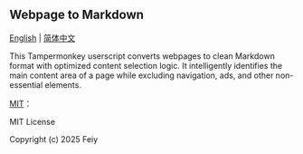 ## Webpage to Markdown 
[English](https://github.com/Feiyt/web-to-markdown/blob/main/readme-en.md) | [简体中文](https://github.com/Feiyt/web-to-markdown/blob/main/readme-zh.md)  

This Tampermonkey userscript converts webpages to clean Markdown format with optimized content selection logic. It intelligently identifies the main content area of a page while excluding navigation, ads, and other non-essential elements.



[MIT](https://github.com/Feiyt/web-to-markdown/blob/main/LICENSE)：  

MIT License

Copyright (c) 2025 Feiy  
